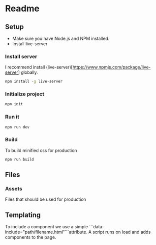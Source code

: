 # Readme

## Setup

- Make sure you have Node.js and NPM installed.
- Install live-server

### Install server

I recommend install (live-server)[https://www.npmjs.com/package/live-server] globally.

```bash
npm install -g live-server
```

### Initialize project

```bash
npm init
```

### Run it

```bash
npm run dev
```

### Build

To build minified css for production

```bash
npm run build
```

## Files

### Assets

Files that should be used for production




## Templating

To include a component we use a simple ´´´data-include="path/filename.html"´´´attribute. A script runs on load and adds components to the page.